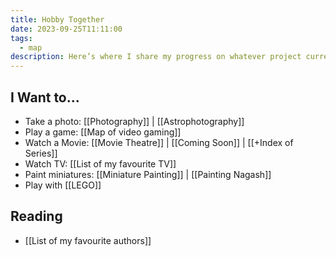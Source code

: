 ```yaml
---
title: Hobby Together
date: 2023-09-25T11:11:00
tags:
  - map
description: Here’s where I share my progress on whatever project currently takes my fancy, plus any relevant discussion on supporting technologies.
---
```


## I Want to...

- Take a photo: [[Photography]] | [[Astrophotography]]
- Play a game: [[Map of video gaming]]
- Watch a Movie: [[Movie Theatre]] | [[Coming Soon]] | [[+Index of Series]]
- Watch TV: [[List of my favourite TV]]
- Paint miniatures: [[Miniature Painting]] | [[Painting Nagash]]
- Play with [[LEGO]]

## Reading
- [[List of my favourite authors]]


